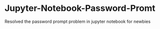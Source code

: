# Jupyter-Notebook-Password-Promt
Resolved the password prompt problem in jupyter notebook for newbies
